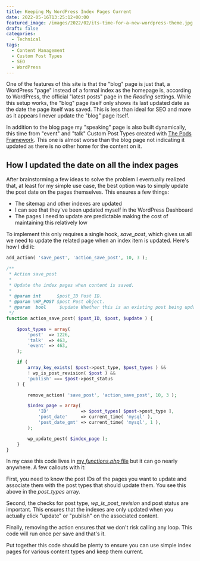 ```yaml
---
title: Keeping My WordPress Index Pages Current
date: 2022-05-16T13:25:12+00:00
featured_image: /images/2022/02/its-time-for-a-new-wordpress-theme.jpg
draft: false
categories:
  - Technical
tags:
  - Content Management
  - Custom Post Types
  - SEO
  - WordPress
---
```


One of the features of this site is that the "blog" page is just that, a WordPress "page" instead of a formal index as the homepage is, according to WordPress, the official "latest posts" page in the _Reading_ settings. While this setup works, the "blog" page itself only shows its last updated date as the date the page itself was saved. This is less than ideal for SEO and more as it appears I never update the "blog" page itself.

In addition to the blog page my "speaking" page is also built dynamically, this time from "event" and "talk" Custom Post Types created with [The Pods Framework][1]. This one is almost worse than the blog page not indicating it updated as there is no other home for the content on it.

## How I updated the date on all the index pages

After brainstorming a few ideas to solve the problem I eventually realized that, at least for my simple use case, the best option was to simply update the post date on the pages themselves. This ensures a few things:

* The sitemap and other indexes are updated
* I can see that they've been updated myself in the WordPress Dashboard
* The pages I need to update are predictable making the cost of maintaining this relatively low

To implement this only requires a single hook, _save_post_, which gives us all we need to update the related page when an index item is updated. Here's how I did it:

``` php {linenos=table}
add_action( 'save_post', 'action_save_post', 10, 3 );

/**
 * Action save_post
 *
 * Update the index pages when content is saved.
 *
 * @param int      $post_ID Post ID.
 * @param \WP_POST $post Post object.
 * @param  bool     $update Whether this is an existing post being updated.
 */
function action_save_post( $post_ID, $post, $update ) {

	$post_types = array(
		'post'  => 1226,
		'talk'  => 463,
		'event' => 463,
	);

	if (
		array_key_exists( $post->post_type, $post_types ) &&
		! wp_is_post_revision( $post ) &&
		'publish' === $post->post_status
	) {

		remove_action( 'save_post', 'action_save_post', 10, 3 );

		$index_page = array(
			'ID'            => $post_types[ $post->post_type ],
			'post_date'     => current_time( 'mysql' ),
			'post_date_gmt' => current_time( 'mysql', 1 ),
		);

		wp_update_post( $index_page );
	}
}
```

In my case this code lives in [my _functions.php_ file][2] but it can go nearly anywhere. A few callouts with it:

First, you need to know the post IDs of the pages you want to update and associate them with the post types that should update them. You see this above in the _post_types_ array.

Second, the checks for post type, _wp\_is\_post_revision_ and post status are important. This ensures that the indexes are only updated when you actually click "update" or "publish" on the associated content.

Finally, removing the action ensures that we don't risk calling any loop. This code will run once per save and that's it.

Put together this code should be plenty to ensure you can use simple index pages for various content types and keep them current.

 [1]: https://pods.io
 [2]: https://github.com/ChrisWiegman/chriswiegman-theme/blob/main/functions.php
